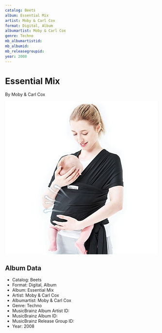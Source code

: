 ```yaml
---
catalog: Beets
album: Essential Mix
artist: Moby & Carl Cox
format: Digital, Album
albumartist: Moby & Carl Cox
genre: Techno
mb_albumartistid: 
mb_albumid: 
mb_releasegroupid: 
year: 2008
---
```


# Essential Mix

By Moby & Carl Cox

![](../../assets/beetscovers/Moby_and_Carl_Cox-Essential_Mix.jpg)

## Album Data

- Catalog: Beets
- Format: Digital, Album
- Album: Essential Mix
- Artist: Moby & Carl Cox
- Albumartist: Moby & Carl Cox
- Genre: Techno
- MusicBrainz Album Artist ID: 
- MusicBrainz Album ID: 
- MusicBrainz Release Group ID: 
- Year: 2008

